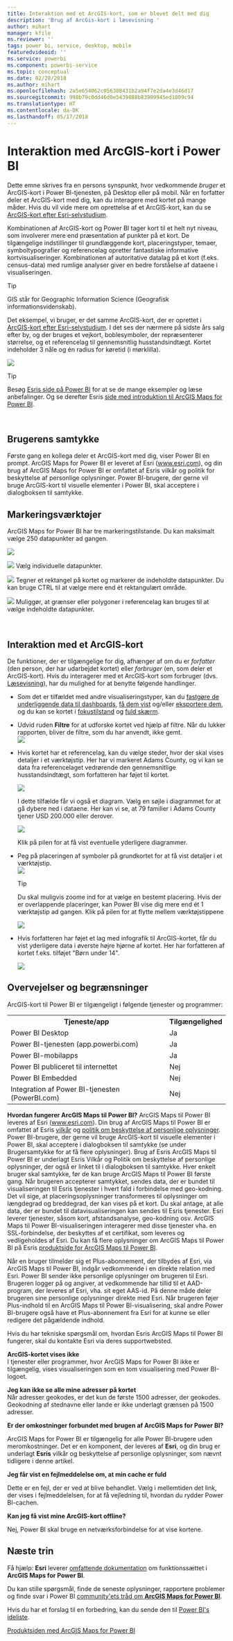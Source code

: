 ```yaml
---
title: Interaktion med et ArcGIS-kort, som er blevet delt med dig
description: 'Brug af ArcGis-kort i læsevisning '
author: mihart
manager: kfile
ms.reviewer: ''
tags: power bi, service, desktop, mobile
featuredvideoid: ''
ms.service: powerbi
ms.component: powerbi-service
ms.topic: conceptual
ms.date: 02/28/2018
ms.author: mihart
ms.openlocfilehash: 2a5e654062c056308431b2a94f7e2da4e3d46d17
ms.sourcegitcommit: 998b79c0dd46d0e5439888b83999945ed1809c94
ms.translationtype: HT
ms.contentlocale: da-DK
ms.lasthandoff: 05/17/2018
---
```

# <a name="interacting-with-arcgis-maps-in-power-bi"></a>Interaktion med ArcGIS-kort i Power BI
Dette emne skrives fra en persons synspunkt, hvor vedkommende *bruger* et ArcGIS-kort i Power BI-tjenesten, på Desktop eller på mobil. Når en forfatter deler et ArcGIS-kort med dig, kan du interagere med kortet på mange måder.  Hvis du vil vide mere om oprettelse af et ArcGIS-kort, kan du se [ArcGIS-kort efter Esri-selvstudium](power-bi-visualization-arcgis.md).

Kombinationen af ArcGIS-kort og Power BI tager kort til et helt nyt niveau, som involverer mere end præsentation af punkter på et kort. De tilgængelige indstillinger til grundlæggende kort, placeringstyper, temaer, symboltypografier og referencelag opretter fantastiske informative kortvisualiseringer. Kombinationen af autoritative datalag på et kort (f.eks. census-data) med rumlige analyser giver en bedre forståelse af dataene i visualiseringen.

> [!TIP]
> GIS står for Geographic Information Science (Geografisk informationsvidenskab).
> 

Det eksempel, vi bruger, er det samme ArcGIS-kort, der er oprettet i [ArcGIS-kort efter Esri-selvstudium](power-bi-visualization-arcgis.md). I det ses der nærmere på sidste års salg efter by, og der bruges et vejkort, boblesymboler, der repræsenterer størrelse, og et referencelag til gennemsnitlig husstandsindtægt. Kortet indeholder 3 nåle og én radius for køretid (i mørklilla).

![](media/power-bi-visualizations-arcgis/power-bi-arcgis-esri-new.png)

> [!TIP]
> Besøg [Esris side på Power BI](https://www.esri.com/powerbi) for at se de mange eksempler og læse anbefalinger. Og se derefter Esris [side med introduktion til ArcGIS Maps for Power BI](https://doc.arcgis.com/en/maps-for-powerbi/get-started/about-maps-for-power-bi.htm).
> 
> 

<br/>

## <a name="user-consent"></a>Brugerens samtykke
Første gang en kollega deler et ArcGIS-kort med dig, viser Power BI en prompt. ArcGIS Maps for Power BI er leveret af Esri (www.esri.com), og din brug af ArcGIS Maps for Power BI er omfattet af Esris vilkår og politik for beskyttelse af personlige oplysninger. Power BI-brugere, der gerne vil bruge ArcGIS-kort til visuelle elementer i Power BI, skal acceptere i dialogboksen til samtykke.

## <a name="selection-tools"></a>Markeringsværktøjer
ArcGIS Maps for Power BI har tre markeringstilstande. Du kan maksimalt vælge 250 datapunkter ad gangen.

![](media/power-bi-visualizations-arcgis/power-bi-esri-selection-tools2.png)

![](media/power-bi-visualizations-arcgis/power-bi-esri-selection-single2.png) Vælg individuelle datapunkter.

![](media/power-bi-visualizations-arcgis/power-bi-esri-selection-marquee2.png) Tegner et rektangel på kortet og markerer de indeholdte datapunkter. Du kan bruge CTRL til at vælge mere end ét rektangulært område.

![](media/power-bi-visualizations-arcgis/power-bi-esri-selection-reference-layer2.png) Muliggør, at grænser eller polygoner i referencelag kan bruges til at vælge indeholdte datapunkter.

<br/>

## <a name="interacting-with-an-arcgis-map"></a>Interaktion med et ArcGIS-kort
De funktioner, der er tilgængelige for dig, afhænger af om du er *forfatter* (den person, der har udarbejdet kortet) eller *forbruger* (en, som deler et ArcGIS-kort). Hvis du interagerer med et ArcGIS-kort som forbruger (dvs. [Læsevisning](service-reading-view-and-editing-view.md)), har du mulighed for at benytte følgende handlinger.

* Som det er tilfældet med andre visualiseringstyper, kan du [fastgøre de underliggende data til dashboards](service-dashboard-pin-tile-from-report.md), [få dem vist](service-reports-show-data.md) og/eller [eksportere dem](power-bi-visualization-export-data.md), og du kan se kortet i [fokustilstand](service-focus-mode.md) og [fuld skærm](service-fullscreen-mode.md).    
* Udvid ruden **Filtre** for at udforske kortet ved hjælp af filtre. Når du lukker rapporten, bliver de filtre, som du har anvendt, ikke gemt.    
    ![](media/power-bi-visualizations-arcgis/power-bi-filter-newer.png)  
* Hvis kortet har et referencelag, kan du vælge steder, hvor der skal vises detaljer i et værktøjstip. Her har vi markeret Adams County, og vi kan se data fra referencelaget vedrørende den gennemsnitlige husstandsindtægt, som forfatteren har føjet til kortet.
  
    ![](media/power-bi-visualizations-arcgis/power-bi-reference-layer.png)  
  
    I dette tilfælde får vi også et diagram. Vælg en søjle i diagrammet for at gå dybere ned i dataene. Her kan vi se, at 79 familier i Adams County tjener USD 200.000 eller derover.
  
    ![](media/power-bi-visualizations-arcgis/power-bi-tooltip-chart.png)
  
    Klik på pilen for at få vist eventuelle yderligere diagrammer.
* Peg på placeringen af symboler på grundkortet for at få vist detaljer i et værktøjstip.     
  ![](media/power-bi-visualizations-arcgis/power-bi-arcgis-hover.png)
  
  > [!TIP]
  > Du skal muligvis zoome ind for at vælge en bestemt placering.  Hvis der er overlappende placeringer, kan Power BI vise dig mere end ét 1 værktøjstip ad gangen. Klik på pilen for at flytte mellem værktøjstippene
  > 
  > ![](media/power-bi-visualizations-arcgis/power-bi-3-screens.png)
  > 
  > 
* Hvis forfatteren har føjet et lag med infografik til ArcGIS-kortet, får du vist yderligere data i øverste højre hjørne af kortet.  Her har forfatteren af kortet f.eks. tilføjet "Børn under 14".
  
    ![](media/power-bi-visualizations-arcgis/power-bi-demographics.png)

## <a name="considerations-and-limitations"></a>Overvejelser og begrænsninger
ArcGIS-kort til Power BI er tilgængeligt i følgende tjenester og programmer:

<table>
<tr><th>Tjeneste/app</th><th>Tilgængelighed</th></tr>
<tr>
<td>Power BI Desktop</td>
<td>Ja</td>
</tr>
<tr>
<td>Power BI-tjenesten (app.powerbi.com)</td>
<td>Ja</td>
</tr>
<tr>
<td>Power BI-mobilapps</td>
<td>Ja</td>
</tr>
<tr>
<td>Power BI publiceret til internettet</td>
<td>Nej</td>
</tr>
<tr>
<td>Power BI Embedded</td>
<td>Nej</td>
</tr>
<tr>
<td>Integration af Power BI-tjenesten (PowerBI.com)</td>
<td>Nej</td>
</tr>
</table>

**Hvordan fungerer ArcGIS Maps til Power BI?**
ArcGIS Maps til Power BI leveres af Esri (www.esri.com). Din brug af ArcGIS Maps til Power BI er omfattet af Esris [vilkår](https://go.microsoft.com/fwlink/?LinkID=8263222) og [politik om beskyttelse af personlige oplysninger](https://go.microsoft.com/fwlink/?LinkID=826323). Power BI-brugere, der gerne vil bruge ArcGIS-kort til visuelle elementer i Power BI, skal acceptere i dialogboksen til samtykke (se under Brugersamtykke for at få flere oplysninger).  Brug af Esris ArcGIS Maps til Power BI er underlagt Esris Vilkår og Politik om beskyttelse af personlige oplysninger, der også er linket til i dialogboksen til samtykke. Hver enkelt bruger skal samtykke, før de kan bruge ArcGIS Maps til Power BI første gang. Når brugeren accepterer samtykket, sendes data, der er bundet til visualiseringen til Esris tjenester i hvert fald i forbindelse med geo-kodning. Det vil sige, at placeringsoplysninger transformeres til oplysninger om længdegrad og breddegrad, der kan vises på et kort. Du skal antage, at alle data, der er bundet til datavisualiseringen kan sendes til Esris tjenester. Esri leverer tjenester, såsom kort, afstandsanalyse, geo-kodning osv. ArcGIS Maps til Power BI-visualiseringen interagerer med disse tjenester vha. en SSL-forbindelse, der beskyttes af et certifikat, som leveres og vedligeholdes af Esri. Du kan få flere oplysninger om ArcGIS Maps til Power BI på Esris [produktside for ArcGIS Maps til Power BI](https://www.esri.com/powerbi).

Når en bruger tilmelder sig et Plus-abonnement, der tilbydes af Esri, via ArcGIS Maps til Power BI, indgår vedkommende i en direkte relation med Esri. Power BI sender ikke personlige oplysninger om brugeren til Esri. Brugeren logger på og angiver, at vedkommende har tillid til et AAD-program, der leveres af Esri, vha. sit eget AAS-id. På denne måde deler brugeren sine personlige oplysninger direkte med Esri. Når brugeren føjer Plus-indhold til en ArcGIS Maps til Power BI-visualisering, skal andre Power BI-brugere også have et Plus-abonnement fra Esri for at kunne se eller redigere det pågældende indhold. 

Hvis du har tekniske spørgsmål om, hvordan Esris ArcGIS Maps til Power BI fungerer, skal du kontakte Esri via deres supportwebsted.

**ArcGIS-kortet vises ikke**    
I tjenester eller programmer, hvor ArcGIS Maps for Power BI ikke er tilgængelig, vises visualiseringen som en tom visualisering med Power BI-logoet.

**Jeg kan ikke se alle mine adresser på kortet**    
Når adresser geokodes, er det kun de første 1500 adresser, der geokodes. Geokodning af stednavne eller lande er ikke underlagt grænsen på 1500 adresser.

**Er der omkostninger forbundet med brugen af ArcGIS Maps for Power BI?**

ArcGIS Maps for Power BI er tilgængelig for alle Power BI-brugere uden meromkostninger. Det er en komponent, der leveres af **Esri**, og din brug er underlagt **Esris** vilkår og beskyttelse af personlige oplysninger, som nævnt tidligere i denne artikel.

**Jeg får vist en fejlmeddelelse om, at min cache er fuld**

Dette er en fejl, der er ved at blive behandlet.  Vælg i mellemtiden det link, der vises i fejlmeddelelsen, for at få vejledning til, hvordan du rydder Power BI-cachen.

**Kan jeg få vist mine ArcGIS-kort offline?**

Nej, Power BI skal bruge en netværksforbindelse for at vise kortene.

## <a name="next-steps"></a>Næste trin
Få hjælp: **Esri** leverer [omfattende dokumentation](https://go.microsoft.com/fwlink/?LinkID=828772) om funktionssættet i **ArcGIS Maps for Power BI**.

Du kan stille spørgsmål, finde de seneste oplysninger, rapportere problemer og finde svar i Power BI [community'ets tråd om **ArcGIS Maps for Power BI**](https://go.microsoft.com/fwlink/?LinkID=828771).

Hvis du har et forslag til en forbedring, kan du sende den til [Power BI's ideliste](https://ideas.powerbi.com).

[Produktsiden med ArcGIS Maps for Power BI](https://www.esri.com/powerbi)

